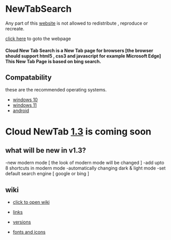 # NewTabSearch

Any part of this <a href="https://CloudGlitch.github.io/NewTabSearch">website</a> is not allowed to redistribute , reproduce or recreate. 

<a href="https://cloudglitch.github.io/NewTabSearch">click here</a> to goto the webpage

#### Cloud New Tab Search is a New Tab page for browsers [the browser should support html5 , css3 and javascript for example Microsoft Edge] This New Tab Page is based on bing search.

## Compatability 

these are the recommended operating systems.
- <a href="https://www.microsoft.com/en-in/windows/get-windows-10">windows 10</a>
- <a href="https://www.microsoft.com/en-in/windows/get-windows-11">windows 11</a>
- <a href="https://www.android.com/">android</a>

# Cloud NewTab <a href="https://github.com/CloudGlitch/NewTabSearch/releases/tag/v1.3-prev">1.3</a> is coming soon
## what will be new in v1.3?
-new modern mode [ the look of modern mode will be changed ]
-add upto 8 shortcuts in modern mode
-automatically changing dark & light mode
-set default search engine [ google or bing ]

## wiki
-  <a href="https://github.com/CloudGlitch/NewTabSearch/wiki">click to open wiki</a>
 
-  <a href="https://github.com/CloudGlitch/NewTabSearch/wiki#links">links</a>
 
-  <a href="https://github.com/CloudGlitch/NewTabSearch/wiki#versions">versions</a>
 
-  <a href="https://github.com/CloudGlitch/NewTabSearch/wiki#fonts-and-icons">fonts and icons</a>
